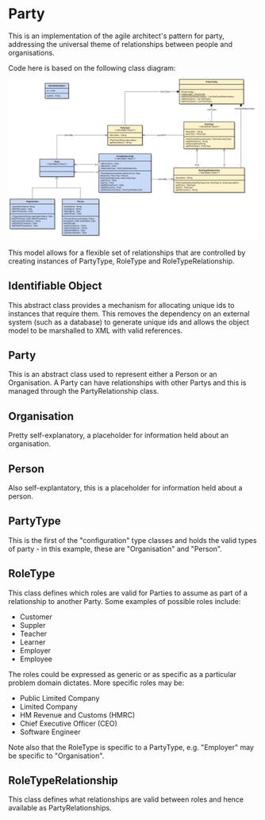 # Party
This is an implementation of the agile architect's pattern for party, addressing the universal theme of relationships between people and organisations.

Code here is based on the following class diagram:

![Party Class Model](/doc/party.png)

This model allows for a flexible set of relationships that are controlled by creating instances of PartyType, RoleType and RoleTypeRelationship.


## Identifiable Object
This abstract class provides a mechanism for allocating unique ids to instances that require them. This removes the dependency on an external system (such as a database) to generate unique ids and allows the object model to be marshalled to XML with valid references.

## Party
This is an abstract class used to represent either a Person or an Organisation. A Party can have relationships with other Partys and this is managed through the PartyRelationship class.

## Organisation
Pretty self-explanatory, a placeholder for information held about an organisation.

## Person
Also self-explantatory, this is a placeholder for information held about a person.

## PartyType
This is the first of the "configuration" type classes and holds the valid types of party - in this example, these are "Organisation" and "Person".

## RoleType
This class defines which roles are valid for Parties to assume as part of a relationship to another Party. Some examples of possible roles include:
- Customer
- Suppler
- Teacher
- Learner
- Employer
- Employee

The roles could be expressed as generic or as specific as a particular problem domain dictates. More specific roles may be:
 - Public Limited Company
 - Limited Company
 - HM Revenue and Customs (HMRC)
 - Chief Executive Officer (CEO)
 - Software Engineer

 Note also that the RoleType is specific to a PartyType, e.g. "Employer" may be specific to "Organisation".

## RoleTypeRelationship
This class defines what relationships are valid between roles and hence available as PartyRelationships.




